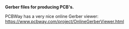 **Gerber files for producing PCB's.**

PCBWay has a very nice online Gerber viewer:
https://www.pcbway.com/project/OnlineGerberViewer.html

